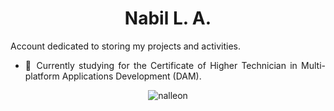 <div align="justify">

<div align="center">  
  
# Nabil L. A.

</div>


Account dedicated to storing my projects and activities.

- 🌱 Currently studying for the Certificate of Higher Technician in Multi-platform Applications Development (DAM).

<div align="center">
<img src="https://github-readme-stats.vercel.app/api/top-langs?username=nalleon&show_icons=true&locale=en&layout=compact" alt="nalleon" />
</div>

</div>
